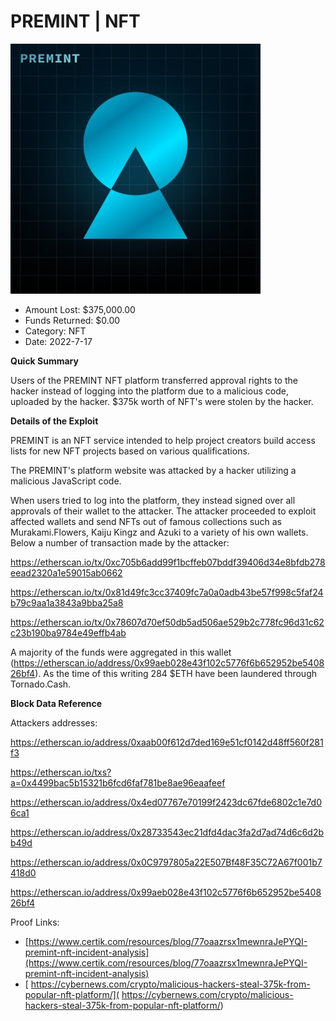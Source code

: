 # PREMINT | NFT
![PREMINT | NFT](/rektimages/PREMINT-|-NFT.png)
- Amount Lost: $375,000.00
- Funds Returned: $0.00
- Category: NFT
- Date: 2022-7-17

**Quick Summary**

Users of the PREMINT NFT platform transferred approval rights to the hacker instead of logging into the platform due to a malicious code, uploaded by the hacker. $375k worth of NFT's were stolen by the hacker.

  


 **Details of the Exploit**

PREMINT is an NFT service intended to help project creators build access lists for new NFT projects based on various qualifications.

The PREMINT's platform website was attacked by a hacker utilizing a malicious JavaScript code.

When users tried to log into the platform, they instead signed over all approvals of their wallet to the attacker. The attacker proceeded to exploit affected wallets and send NFTs out of famous collections such as Murakami.Flowers, Kaiju Kingz and Azuki to a variety of his own wallets. Below a number of transaction made by the attacker:

https://etherscan.io/tx/0xc705b6add99f1bcffeb07bddf39406d34e8bfdb278eead2320a1e59015ab0662

https://etherscan.io/tx/0x81d49fc3cc37409fc7a0a0adb43be57f998c5faf24b79c9aa1a3843a9bba25a8

https://etherscan.io/tx/0x78607d70ef50db5ad506ae529b2c778fc96d31c62c23b190ba9784e49effb4ab

A majority of the funds were aggregated in this wallet (https://etherscan.io/address/0x99aeb028e43f102c5776f6b652952be540826bf4). As the time of this writing 284 $ETH have been laundered through Tornado.Cash.

  


 **Block Data Reference**

Attackers addresses: 

https://etherscan.io/address/0xaab00f612d7ded169e51cf0142d48ff560f281f3

https://etherscan.io/txs?a=0x4499bac5b15321b6fcd6faf781be8ae96eaafeef

https://etherscan.io/address/0x4ed07767e70199f2423dc67fde6802c1e7d06ca1

https://etherscan.io/address/0x28733543ec21dfd4dac3fa2d7ad74d6c6d2bb49d

https://etherscan.io/address/0x0C9797805a22E507Bf48F35C72A67f001b7418d0

https://etherscan.io/address/0x99aeb028e43f102c5776f6b652952be540826bf4


Proof Links:
- [https://www.certik.com/resources/blog/77oaazrsx1mewnraJePYQI-premint-nft-incident-analysis](https://www.certik.com/resources/blog/77oaazrsx1mewnraJePYQI-premint-nft-incident-analysis)
- [ https://cybernews.com/crypto/malicious-hackers-steal-375k-from-popular-nft-platform/]( https://cybernews.com/crypto/malicious-hackers-steal-375k-from-popular-nft-platform/)


